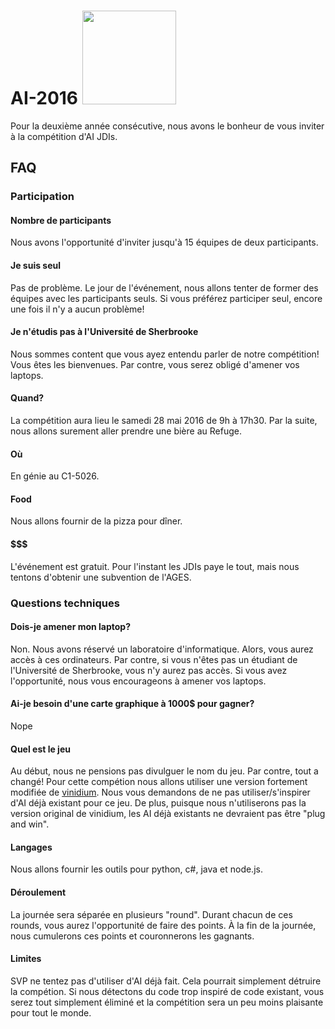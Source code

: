 # AI-2016 <img src="https://github.com/JDIS/ai-2016/blob/master/logo.png" width="150">
Pour la deuxième année consécutive, nous avons le bonheur de vous inviter à la compétition d'AI JDIs.

## FAQ

### Participation
#### Nombre de participants
Nous avons l'opportunité d'inviter jusqu'à 15 équipes de deux participants.

#### Je suis seul
Pas de problème. Le jour de l'événement, nous allons tenter de former des équipes avec les participants seuls.
Si vous préférez participer seul, encore une fois il n'y a aucun problème!

#### Je n'étudis pas à l'Université de Sherbrooke
Nous sommes content que vous ayez entendu parler de notre compétition! Vous êtes les bienvenues.
Par contre, vous serez obligé d'amener vos laptops.

#### Quand?
La compétition aura lieu le samedi 28 mai 2016 de 9h à 17h30. Par la suite, nous allons surement aller prendre
une bière au Refuge.

#### Où
En génie au C1-5026.

#### Food
Nous allons fournir de la pizza pour dîner.

#### $$$
L'événement est gratuit.
Pour l'instant les JDIs paye le tout, mais nous tentons d'obtenir une subvention de l'AGES.

### Questions techniques
#### Dois-je amener mon laptop?
Non. Nous avons réservé un laboratoire d'informatique. Alors, vous aurez accès à ces ordinateurs.
Par contre, si vous n'êtes pas un étudiant de l'Université de Sherbrooke, vous n'y aurez pas accès.
Si vous avez l'opportunité, nous vous encourageons à amener vos laptops.

#### Ai-je besoin d'une carte graphique à 1000$ pour gagner?
Nope

#### Quel est le jeu
Au début, nous ne pensions pas divulguer le nom du jeu. Par contre, tout a changé!
Pour cette compétion nous allons utiliser une version fortement modifiée de [vinidium](http://vindinium.org/).
Nous vous demandons de ne pas utiliser/s'inspirer d'AI déjà existant pour ce jeu.
De plus, puisque nous n'utiliserons pas la version original de vinidium, les AI déjà existants ne devraient pas être "plug and win".

#### Langages
Nous allons fournir les outils pour python, c#, java et node.js.

#### Déroulement
La journée sera séparée en plusieurs "round". Durant chacun de ces rounds, vous aurez l'opportunité de faire
des points. À la fin de la journée, nous cumulerons ces points et couronnerons les gagnants.

#### Limites
SVP ne tentez pas d'utiliser d'AI déjà fait. Cela pourrait simplement détruire la compétion.
Si nous détectons du code trop inspiré de code existant, vous serez tout simplement éliminé
et la compétition sera un peu moins plaisante pour tout le monde.
